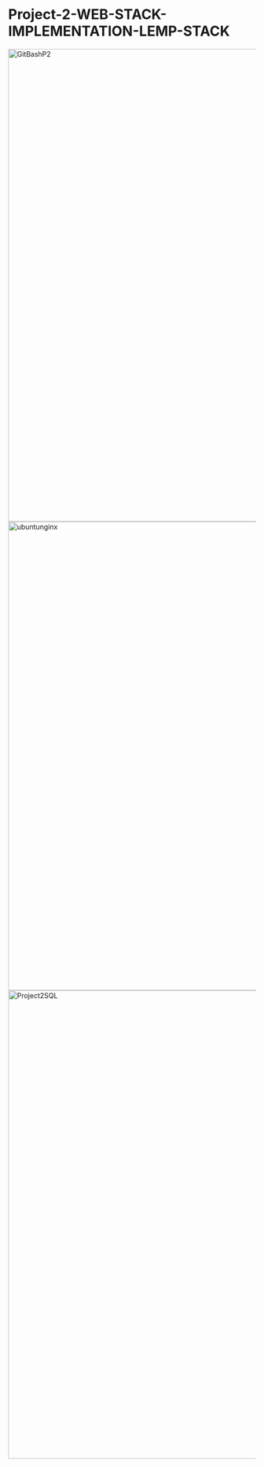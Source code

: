# Project-2-WEB-STACK-IMPLEMENTATION-LEMP-STACK

<img width="960" alt="GitBashP2" src="https://user-images.githubusercontent.com/55653989/152655701-9fd3ad20-5d4c-4b8d-bbe6-cb7eaeb3af1a.PNG">

<img width="952" alt="ubuntunginx" src="https://user-images.githubusercontent.com/55653989/152655822-a7777e60-fd4e-4fb9-9388-adc2afcbccd6.PNG">

<img width="951" alt="Project2SQL" src="https://user-images.githubusercontent.com/55653989/152655837-9a280e16-3c91-4044-b72d-20ed1ca66a48.PNG">

